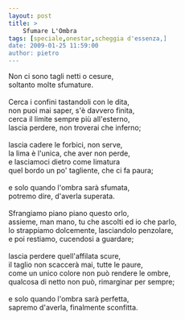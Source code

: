 ```yaml
---
layout: post
title: >
    Sfumare L'Ombra
tags: [speciale,onestar,scheggia d'essenza,]
date: 2009-01-25 11:59:00
author: pietro
---
```

Non ci sono tagli netti o cesure,<br/>soltanto molte sfumature.<br/><br/>Cerca i confini tastandoli con le dita,<br/>non puoi mai saper, s'è davvero finita,<br/>cerca il limite sempre più all'esterno,<br/>lascia perdere, non troverai che inferno;<br/><br/>lascia cadere le forbici, non serve,<br/>la lima è l'unica, che aver non perde,<br/>e lasciamoci dietro come limatura<br/>quel bordo un po' tagliente, che ci fa paura;<br/><br/>e solo quando l'ombra sarà sfumata,<br/>potremo dire, d'averla superata.<br/><br/>Sfrangiamo piano piano questo orlo,<br/>assieme, man mano, tu che ascolti ed io che parlo,<br/>lo strappiamo dolcemente, lasciandolo penzolare,<br/>e poi restiamo, cucendosi a guardare;<br/><br/>lascia perdere quell'affilata scure,<br/>il taglio non scaccerà mai, tutte le paure,<br/>come un unico colore non può rendere le ombre,<br/>qualcosa di netto non può, rimarginar per sempre;<br/><br/>e solo quando l'ombra sarà perfetta,<br/>sapremo d'averla, finalmente sconfitta.
